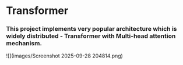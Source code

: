 # Transformer
### This project implements very popular architecture which is widely distributed - Transformer with Multi-head attention mechanism.

![](images/Screenshot 2025-09-28 204814.png)
